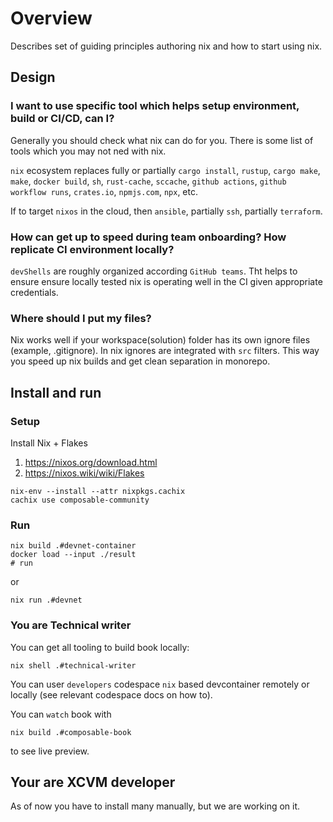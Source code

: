 # Overview

Describes set of guiding principles authoring nix and how to start using nix.

## Design

### I want to use specific tool which helps setup environment, build or CI/CD, can I?

Generally you should check what nix can do for you. There is some list of tools which you may not ned with nix.

`nix` ecosystem replaces fully or partially `cargo install`, `rustup`, `cargo make`, `make`, `docker build`, `sh`, `rust-cache`, `sccache`, `github actions`, `github workflow runs`, `crates.io`, `npmjs.com`, `npx`, etc.

If to target `nixos` in the cloud, then `ansible`, partially `ssh`, partially `terraform`.

### How can get up to speed during team onboarding? How replicate CI environment locally?

`devShells` are roughly organized according `GitHub teams`.
Tht helps to ensure ensure locally tested nix is operating well in the CI given appropriate credentials.

### Where should I put my files?

Nix works well if your workspace(solution) folder has its own ignore files (example, .gitignore).
In nix ignores are integrated with `src` filters.
This way you speed up nix builds and get clean separation in monorepo.

## Install and run

### Setup

Install Nix + Flakes

1. <https://nixos.org/download.html>
2. <https://nixos.wiki/wiki/Flakes>

```shell
nix-env --install --attr nixpkgs.cachix
cachix use composable-community
```

### Run

```shell
nix build .#devnet-container
docker load --input ./result
# run 
```

or

```shell
nix run .#devnet
```

### You are Technical writer

You can get all tooling to build book locally:

```shell
nix shell .#technical-writer
```

You can user `developers` codespace `nix` based devcontainer remotely or locally (see relevant codespace docs on how to).

You can `watch` book with

```shell
nix build .#composable-book
```

to see live preview.

## Your are XCVM developer

As of now you have to install many manually, but we are working on it.
